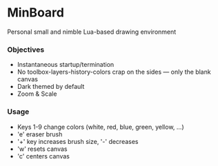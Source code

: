 # MinBoard
Personal small and nimble Lua-based drawing environment

### Objectives
- Instantaneous startup/termination
- No toolbox-layers-history-colors crap on the sides — only the blank canvas
- Dark themed by default
- Zoom & Scale

### Usage
- Keys 1-9 change colors (white, red, blue, green, yellow, ...)
- 'e' eraser brush
- '+' key increases brush size, '-' decreases
- 'w' resets canvas
- 'c' centers canvas
